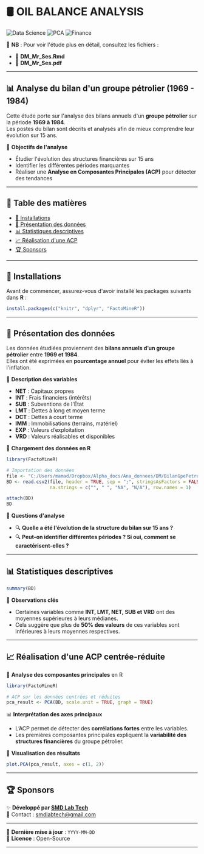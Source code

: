 # 🛢️ OIL BALANCE ANALYSIS  
![Data Science](https://img.shields.io/badge/Data_Science-Analytics-green?style=flat&logo=python)
![PCA](https://img.shields.io/badge/Dimensionality_Reduction-PCA-blueviolet?style=flat&logo=r)
![Finance](https://img.shields.io/badge/Financial_Analysis-Economic_Data-orange?style=flat&logo=graphviz)

📌 **NB** : Pour voir l'étude plus en détail, consultez les fichiers :  
- 📄 **DM_Mr_Ses.Rmd**  
- 📄 **DM_Mr_Ses.pdf**  

---

## 📊 Analyse du bilan d'un groupe pétrolier (1969 - 1984)  

Cette étude porte sur l'analyse des bilans annuels d'un **groupe pétrolier** sur la période **1969 à 1984**.  
Les postes du bilan sont décrits et analysés afin de mieux comprendre leur évolution sur 15 ans.  

📌 **Objectifs de l'analyse**  
- Étudier l'évolution des structures financières sur 15 ans  
- Identifier les différentes périodes marquantes  
- Réaliser une **Analyse en Composantes Principales (ACP)** pour détecter des tendances  

---

## 📖 Table des matières  
- [💾 Installations](#install)  
- [📂 Présentation des données](#presentation)  
- [📊 Statistiques descriptives](#descriptive)  
- [📈 Réalisation d'une ACP](#pca)  
- [🏆 Sponsors](#sponsors)  

---

<h2 id="install">💾 Installations</h2>  

Avant de commencer, assurez-vous d'avoir installé les packages suivants dans **R** :  

```r
install.packages(c("knitr", "dplyr", "FactoMineR"))
```

---

<h2 id="presentation">📂 Présentation des données</h2>  

Les données étudiées proviennent des **bilans annuels d’un groupe pétrolier** entre **1969 et 1984**.  
Elles ont été exprimées en **pourcentage annuel** pour éviter les effets liés à l'inflation.  

📌 **Description des variables**  
- **NET** : Capitaux propres  
- **INT** : Frais financiers (intérêts)  
- **SUB** : Subventions de l'État  
- **LMT** : Dettes à long et moyen terme  
- **DCT** : Dettes à court terme  
- **IMM** : Immobilisations (terrains, matériel)  
- **EXP** : Valeurs d’exploitation  
- **VRD** : Valeurs réalisables et disponibles  

📂 **Chargement des données en R**  

```r
library(FactoMineR)

# Importation des données
file <- "C:/Users/mamad/Dropbox/Alpha_docs/Ana_donnees/DM/BilanGpePetrolier.csv"
BD <- read.csv2(file, header = TRUE, sep = ";", stringsAsFactors = FALSE,
                na.strings = c("", " ", "NA", "N/A"), row.names = 1)

attach(BD)
BD
```

📌 **Questions d'analyse**  
- 🔍 **Quelle a été l'évolution de la structure du bilan sur 15 ans ?**  
- 🔍 **Peut-on identifier différentes périodes ? Si oui, comment se caractérisent-elles ?**  

---

<h2 id="descriptive">📊 Statistiques descriptives</h2>  

```r
summary(BD)
```

📌 **Observations clés**  
- Certaines variables comme **INT, LMT, NET, SUB et VRD** ont des moyennes supérieures à leurs médianes.  
- Cela suggère que plus de **50% des valeurs** de ces variables sont inférieures à leurs moyennes respectives.  

---

<h2 id="pca">📈 Réalisation d'une ACP centrée-réduite</h2>  

📌 **Analyse des composantes principales** en R  

```r
library(FactoMineR)

# ACP sur les données centrées et réduites
pca_result <- PCA(BD, scale.unit = TRUE, graph = TRUE)
```

📊 **Interprétation des axes principaux**  
- L’ACP permet de détecter des **corrélations fortes** entre les variables.  
- Les premières composantes principales expliquent la **variabilité des structures financières** du groupe pétrolier.  

📌 **Visualisation des résultats**  

```r
plot.PCA(pca_result, axes = c(1, 2))
```

---

<h2 id="sponsors">🏆 Sponsors</h2>  

✨ **Développé par [SMD Lab Tech](https://github.com/smdlabtech)**  
📧 Contact : smdlabtech@gmail.com  

---

📌 **Dernière mise à jour** : `YYYY-MM-DD`  
📜 **Licence** : Open-Source  

---
